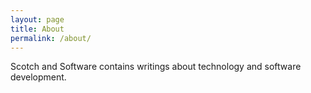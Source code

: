 ```yaml
---
layout: page
title: About
permalink: /about/
---
```


Scotch and Software contains writings about technology and software development.
